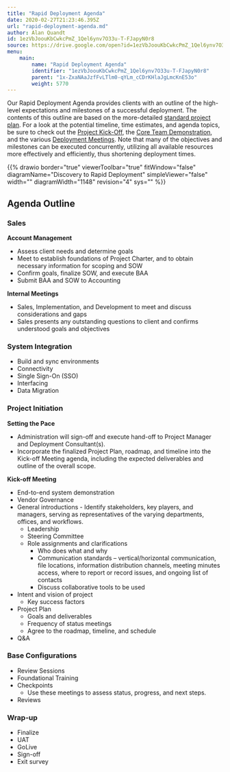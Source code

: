 ```yaml
---
title: "Rapid Deployment Agenda"
date: 2020-02-27T21:23:46.395Z
url: "rapid-deployment-agenda.md"
author: Alan Quandt
id: 1ezVbJoouKbCwkcPmZ_1Qel6ynv7O33u-T-FJapyN0r8
source: https://drive.google.com/open?id=1ezVbJoouKbCwkcPmZ_1Qel6ynv7O33u-T-FJapyN0r8
menu:
    main:
        name: "Rapid Deployment Agenda"
        identifier: "1ezVbJoouKbCwkcPmZ_1Qel6ynv7O33u-T-FJapyN0r8"
        parent: "1x-ZxaNAaJzfFvLTlm0-qYLm_cCDrKHlaJgLmcKnE53o"
        weight: 5770
---
```

Our Rapid Deployment Agenda provides clients with an outline of the high-level expectations and milestones of a successful deployment. The contents of this outline are based on the more-detailed [standard project plan](rapid-deployment-project-outline.md). For a look at the potential timeline, time estimates, and agenda topics, be sure to check out the [Project Kick-Off](project-kick-off-meeting.md), the [Core Team Demonstration](high-level-demonstration-for-core-team.md), and the various [Deployment Meetings](deployment-planning.md). Note that many of the objectives and milestones can be executed concurrently, utilizing all available resources more effectively and efficiently, thus shortening deployment times.

{{% drawio border="true" viewerToolbar="true" fitWindow="false" diagramName="Discovery to Rapid Deployment" simpleViewer="false" width="" diagramWidth="1148" revision="4" sys="" %}}

## Agenda Outline

### Sales

**Account Management**

* Assess client needs and determine goals
* Meet to establish foundations of Project Charter, and to obtain necessary information for scoping and SOW
* Confirm goals, finalize SOW, and execute BAA
* Submit BAA and SOW to Accounting

**Internal Meetings**

* Sales, Implementation, and Development to meet and discuss considerations and gaps
* Sales presents any outstanding questions to client and confirms understood goals and objectives

### System Integration

* Build and sync environments
* Connectivity
* Single Sign-On (SSO)
* Interfacing
* Data Migration

### Project Initiation

**Setting the Pace**

* Administration will sign-off and execute hand-off to Project Manager and Deployment Consultant(s).
* Incorporate the finalized Project Plan, roadmap, and timeline into the Kick-off Meeting agenda, including the expected deliverables and outline of the overall scope.

**Kick-off Meeting**

* End-to-end system demonstration
* Vendor Governance
* General introductions - Identify stakeholders, key players, and managers, serving as representatives of the varying departments, offices, and workflows.
    * Leadership
    * Steering Committee
    * Role assignments and clarifications
        * Who does what and why
        * Communication standards – vertical/horizontal communication, file locations, information distribution channels, meeting minutes access, where to report or record issues, and ongoing list of contacts
        * Discuss collaborative tools to be used
* Intent and vision of project
    * Key success factors
* Project Plan
    * Goals and deliverables
    * Frequency of status meetings
    * Agree to the roadmap, timeline, and schedule
* Q&A

### Base Configurations

* Review Sessions
* Foundational Training
* Checkpoints
    * Use these meetings to assess status, progress, and next steps.
* Reviews

### Wrap-up

* Finalize
* UAT
* GoLive
* Sign-off
* Exit survey
